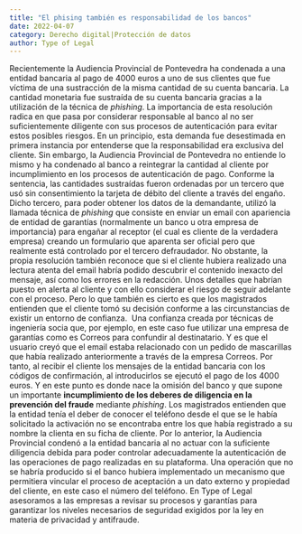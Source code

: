 ```yaml
---
title: "El phising también es responsabilidad de los bancos"
date: 2022-04-07
category: Derecho digital|Protección de datos
author: Type of Legal
---
```


Recientemente la Audiencia Provincial de Pontevedra ha condenada a una entidad bancaria al pago de 4000 euros a uno de sus clientes que fue víctima de una sustracción de la misma cantidad de su cuenta bancaria. La cantidad monetaria fue sustraída de su cuenta bancaria gracias a la utilización de la técnica de _phishing_. La importancia de esta resolución radica en que pasa por considerar responsable al banco al no ser suficientemente diligente con sus procesos de autenticación para evitar estos posibles riesgos. En un principio, esta demanda fue desestimada en primera instancia por entenderse que la responsabilidad era exclusiva del cliente. Sin embargo, la Audiencia Provincial de Pontevedra no entiende lo mismo y ha condenado al banco a reintegrar la cantidad al cliente por incumplimiento en los procesos de autenticación de pago. Conforme la sentencia, las cantidades sustraídas fueron ordenadas por un tercero que usó sin consentimiento la tarjeta de débito del cliente a través del engaño. Dicho tercero, para poder obtener los datos de la demandante, utilizó la llamada técnica de _phishing_ que consiste en enviar un email con apariencia de entidad de garantías (normalmente un banco u otra empresa de importancia) para engañar al receptor (el cual es cliente de la verdadera empresa) creando un formulario que aparenta ser oficial pero que realmente está controlado por el tercero defraudador. No obstante, la propia resolución también reconoce que si el cliente hubiera realizado una lectura atenta del email habría podido descubrir el contenido inexacto del mensaje, así como los errores en la redacción. Unos detalles que habrían puesto en alerta al cliente y con ello considerar el riesgo de seguir adelante con el proceso. Pero lo que también es cierto es que los magistrados entienden que el cliente tomó su decisión conforme a las circunstancias de existir un entorno de confianza.  Una confianza creada por técnicas de ingeniería socia que, por ejemplo, en este caso fue utilizar una empresa de garantías como es Correos para confundir al destinatario. Y es que el usuario creyó que el email estaba relacionado con un pedido de mascarillas que había realizado anteriormente a través de la empresa Correos. Por tanto, al recibir el cliente los mensajes de la entidad bancaria con los códigos de confirmación, al introducirlos se ejecutó el pago de los 4000 euros. Y en este punto es donde nace la omisión del banco y que supone un importante **incumplimiento de los deberes de diligencia en la prevención del fraude** mediante _phishing_. Los magistrados entienden que la entidad tenía el deber de conocer el teléfono desde el que se le había solicitado la activación no se encontraba entre los que había registrado a su nombre la clienta en su ficha de cliente. Por lo anterior, la Audiencia Provincial condenó a la entidad bancaria al no actuar con la suficiente diligencia debida para poder controlar adecuadamente la autenticación de las operaciones de pago realizadas en su plataforma. Una operación que no se habría producido si el banco hubiera implementado un mecanismo que permitiera vincular el proceso de aceptación a un dato externo y propiedad del cliente, en este caso el número del teléfono. En Type of Legal asesoramos a las empresas a revisar su procesos y garantías para garantizar los niveles necesarios de seguridad exigidos por la ley en materia de privacidad y antifraude.
